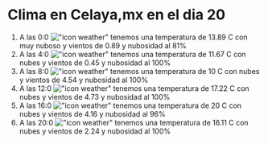 # Clima en Celaya,mx en el dia 20

1. A las 0:0 !["icon weather"](http://openweathermap.org/img/w/04n.png) tenemos una temperatura de 13.89 C con muy nuboso y  vientos de 0.89 y nubosidad al 81%
1. A las 4:0 !["icon weather"](http://openweathermap.org/img/w/04n.png) tenemos una temperatura de 11.67 C con nubes y  vientos de 0.45 y nubosidad al 100%
1. A las 8:0 !["icon weather"](http://openweathermap.org/img/w/04d.png) tenemos una temperatura de 10 C con nubes y  vientos de 4.54 y nubosidad al 100%
1. A las 12:0 !["icon weather"](http://openweathermap.org/img/w/04d.png) tenemos una temperatura de 17.22 C con nubes y  vientos de 4.73 y nubosidad al 100%
1. A las 16:0 !["icon weather"](http://openweathermap.org/img/w/04d.png) tenemos una temperatura de 20 C con nubes y  vientos de 4.16 y nubosidad al 96%
1. A las 20:0 !["icon weather"](http://openweathermap.org/img/w/04n.png) tenemos una temperatura de 16.11 C con nubes y  vientos de 2.24 y nubosidad al 100%
